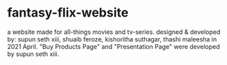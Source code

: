 # fantasy-flix-website
a website made for all-things movies and tv-series. 
designed & developed by: supun seth xiii, shuaib feroze, kishoritha suthagar, thashi maleesha
in 2021 April.
"Buy Products Page" and "Presentation Page" were developed by supun seth xiii.
